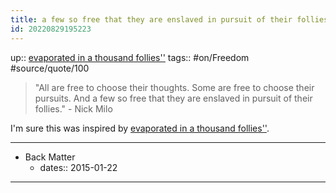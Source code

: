```yaml
---
title: a few so free that they are enslaved in pursuit of their follies''
id: 20220829195223
---
```

up:: [evaporated in a thousand follies'']([[20220829224910]])
tags:: #on/Freedom #source/quote/100 

> "All are free to choose their thoughts. Some are free to choose their pursuits. And a few so free that they are enslaved in pursuit of their follies." - Nick Milo

I'm sure this was inspired by [evaporated in a thousand follies'']([[20220829224910]]).

---

- Back Matter
	- dates:: 2015-01-22

---